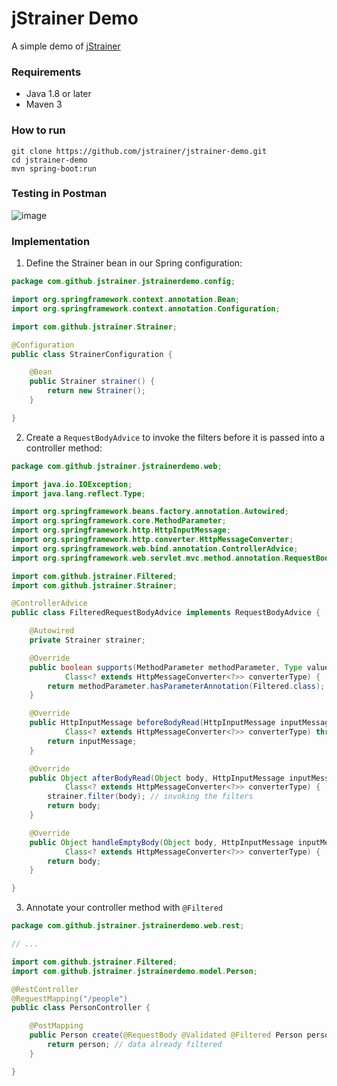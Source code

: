 # jStrainer Demo

A simple demo of [jStrainer](https://github.com/jstrainer/jstrainer)

### Requirements

* Java 1.8 or later
* Maven 3

### How to run

```
git clone https://github.com/jstrainer/jstrainer-demo.git
cd jstrainer-demo
mvn spring-boot:run
```

### Testing in Postman

![image](https://user-images.githubusercontent.com/1093408/72948523-2c735000-3d64-11ea-82c8-dd67c3b06f27.png)


### Implementation

1. Define the Strainer bean in our Spring configuration:

```java
package com.github.jstrainer.jstrainerdemo.config;

import org.springframework.context.annotation.Bean;
import org.springframework.context.annotation.Configuration;

import com.github.jstrainer.Strainer;

@Configuration
public class StrainerConfiguration {

    @Bean
    public Strainer strainer() {
        return new Strainer();
    }

}
```

2. Create a `RequestBodyAdvice` to invoke the filters before it is passed into a controller method:

```java
package com.github.jstrainer.jstrainerdemo.web;

import java.io.IOException;
import java.lang.reflect.Type;

import org.springframework.beans.factory.annotation.Autowired;
import org.springframework.core.MethodParameter;
import org.springframework.http.HttpInputMessage;
import org.springframework.http.converter.HttpMessageConverter;
import org.springframework.web.bind.annotation.ControllerAdvice;
import org.springframework.web.servlet.mvc.method.annotation.RequestBodyAdvice;

import com.github.jstrainer.Filtered;
import com.github.jstrainer.Strainer;

@ControllerAdvice
public class FilteredRequestBodyAdvice implements RequestBodyAdvice {

    @Autowired
    private Strainer strainer;

    @Override
    public boolean supports(MethodParameter methodParameter, Type valueType,
            Class<? extends HttpMessageConverter<?>> converterType) {
        return methodParameter.hasParameterAnnotation(Filtered.class);
    }

    @Override
    public HttpInputMessage beforeBodyRead(HttpInputMessage inputMessage, MethodParameter parameter, Type valueType,
            Class<? extends HttpMessageConverter<?>> converterType) throws IOException {
        return inputMessage;
    }

    @Override
    public Object afterBodyRead(Object body, HttpInputMessage inputMessage, MethodParameter parameter, Type valueType,
            Class<? extends HttpMessageConverter<?>> converterType) {
        strainer.filter(body); // invoking the filters
        return body;
    }

    @Override
    public Object handleEmptyBody(Object body, HttpInputMessage inputMessage, MethodParameter parameter, Type valueType,
            Class<? extends HttpMessageConverter<?>> converterType) {
        return body;
    }

}
```

3. Annotate your controller method with `@Filtered`

```java
package com.github.jstrainer.jstrainerdemo.web.rest;

// ...

import com.github.jstrainer.Filtered;
import com.github.jstrainer.jstrainerdemo.model.Person;

@RestController
@RequestMapping("/people")
public class PersonController {

    @PostMapping
    public Person create(@RequestBody @Validated @Filtered Person person) {
        return person; // data already filtered
    }

}
```





